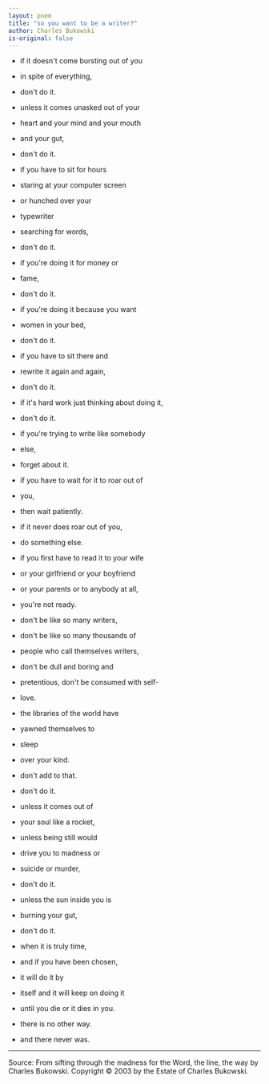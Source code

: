 ```yaml
---
layout: poem
title: "so you want to be a writer?"
author: Charles Bukowski
is-original: false
---
```


- if it doesn't come bursting out of you
- in spite of everything,
- don't do it.
- unless it comes unasked out of your
- heart and your mind and your mouth
- and your gut,
- don't do it.
- if you have to sit for hours
- staring at your computer screen
- or hunched over your
- typewriter
- searching for words,
- don't do it.
- if you're doing it for money or
- fame,
- don't do it.
- if you're doing it because you want
- women in your bed,
- don't do it.
- if you have to sit there and
- rewrite it again and again,
- don't do it.
- if it's hard work just thinking about doing it,
- don't do it.
- if you're trying to write like somebody
- else,
- forget about it.

- if you have to wait for it to roar out of
- you,
- then wait patiently.
- if it never does roar out of you,
- do something else.

- if you first have to read it to your wife
- or your girlfriend or your boyfriend
- or your parents or to anybody at all,
- you're not ready.

- don't be like so many writers,
- don't be like so many thousands of
- people who call themselves writers,
- don't be dull and boring and
- pretentious, don't be consumed with self-
- love.
- the libraries of the world have
- yawned themselves to
- sleep
- over your kind.
- don't add to that.
- don't do it.
- unless it comes out of
- your soul like a rocket,
- unless being still would
- drive you to madness or
- suicide or murder,
- don't do it.
- unless the sun inside you is
- burning your gut,
- don't do it.

- when it is truly time,
- and if you have been chosen,
- it will do it by
- itself and it will keep on doing it
- until you die or it dies in you.

- there is no other way.

- and there never was.

---

Source: From sifting through the madness for the Word, the line, the way by Charles Bukowski. Copyright © 2003 by the Estate of Charles Bukowski.
